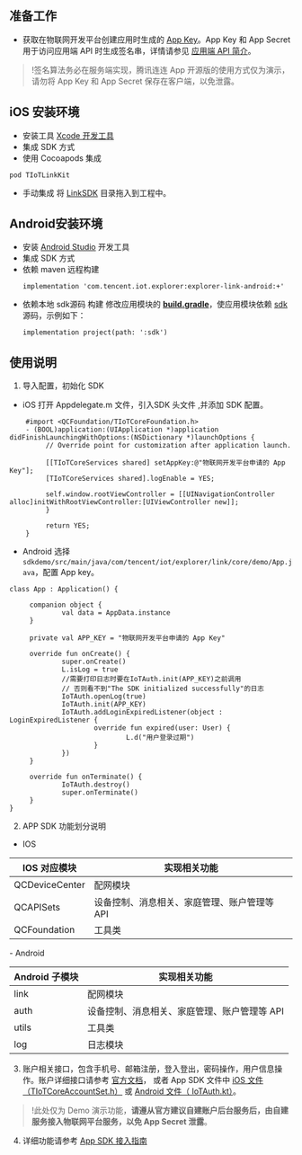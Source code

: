 
## 准备工作

- 获取在物联网开发平台创建应用时生成的 [App Key](https://cloud.tencent.com/document/product/1081/45901#.E8.8E.B7.E5.8F.96-app-key-.E5.92.8C-app-secret)。App Key 和 App Secret 用于访问应用端 API 时生成签名串，详情请参见 [应用端 API 简介](https://cloud.tencent.com/document/product/1081/40773)。
>!签名算法务必在服务端实现，腾讯连连 App 开源版的使用方式仅为演示，请勿将 App Key 和 App Secret 保存在客户端，以免泄露。

  

## iOS 安装环境

- 安装工具 [Xcode 开发工具](https://apps.apple.com/cn/app/xcode/id497799835?mt=12)
- 集成 SDK 方式
 -  使用 Cocoapods 集成
```
pod TIoTLinkKit
```
 - 手动集成
    将 [LinkSDK](https://github.com/tencentyun/iot-link-ios/tree/master/Source/LinkSDK) 目录拖入到工程中。

## Android安装环境
- 安装 [Android Studio](https://developer.android.google.cn/studio/) 开发工具
- 集成 SDK 方式
 -  依赖 maven 远程构建
    ``` gr
    implementation 'com.tencent.iot.explorer:explorer-link-android:+'
    ```
 - 依赖本地 sdk源码 构建
    修改应用模块的 **[build.gradle](https://github.com/tencentyun/iot-link-android/blob/master/app/build.gradle)**，使应用模块依赖 [sdk](https://github.com/tencentyun/iot-link-android/tree/master/sdk) 源码，示例如下：
    ```gr
    implementation project(path: ':sdk')
    ```

## 使用说明

1. 导入配置，初始化 SDK 
 - iOS
打开 Appdelegate.m 文件，引入SDK 头文件 ,并添加 SDK 配置。
```
    #import <QCFoundation/TIoTCoreFoundation.h>
    - (BOOL)application:(UIApplication *)application didFinishLaunchingWithOptions:(NSDictionary *)launchOptions {
         // Override point for customization after application launch.

         [[TIoTCoreServices shared] setAppKey:@"物联网开发平台申请的 App Key"];
         [TIoTCoreServices shared].logEnable = YES;

         self.window.rootViewController = [[UINavigationController alloc]initWithRootViewController:[UIViewController new]];
         }

         return YES;
    } 
```

 - Android
选择 `sdkdemo/src/main/java/com/tencent/iot/explorer/link/core/demo/App.java`，配置 App key。
```
class App : Application() {

     companion object {
             val data = AppData.instance
     }

     private val APP_KEY = "物联网开发平台申请的 App Key"

     override fun onCreate() {
             super.onCreate()
             L.isLog = true
             //需要打印日志时要在IoTAuth.init(APP_KEY)之前调用
             // 否则看不到"The SDK initialized successfully"的日志
             IoTAuth.openLog(true)
             IoTAuth.init(APP_KEY)
             IoTAuth.addLoginExpiredListener(object : LoginExpiredListener {
                     override fun expired(user: User) {
                             L.d("用户登录过期")
                     }
             })
     }

     override fun onTerminate() {
             IoTAuth.destroy()
             super.onTerminate()
     }
}
 ```

2. APP SDK 功能划分说明
 
  - IOS
   <table>
<thead>
<tr><th>IOS 对应模块</th><th>实现相关功能</th></tr></thead>
<tbody><tr><td>QCDeviceCenter</td><td>配网模块</td></tr><tr><td>QCAPISets</td><td>设备控制、消息相关、家庭管理、账户管理等 API</td></tr><tr><td>QCFoundation</td><td>工具类</td></tr></tbody>
</table>
  - Android
      <table>
<thead>
<tr><th>Android 子模块</th><th>实现相关功能</th></tr></thead>
<tbody><tr><td>link</td><td>配网模块</td></tr><tr><td>auth</td><td>设备控制、消息相关、家庭管理、账户管理等 API</td></tr><tr><td>utils</td><td>工具类</td></tr><tr><td>log</td><td>日志模块</td></tr></tbody>
</table>


  
3. 账户相关接口，包含手机号、邮箱注册，登入登出，密码操作，用户信息操作。账户详细接口请参考 [官方文档](https://cloud.tencent.com/document/product/1081/40774)， 或者 App SDK 文件中 [iOS 文件 （TIoTCoreAccountSet.h）](https://github.com/tencentyun/iot-link-ios/blob/master/Source/LinkSDK/QCAPISets/Public/TIoTCoreAccountSet.h) 或 [Android 文件（ IoTAuth.kt）](https://github.com/tencentyun/iot-link-android/blob/master/sdk/src/main/java/com/tencent/iot/explorer/link/core/auth/IoTAuth.kt)。
>!此处仅为 Demo 演示功能，**请遵从官方建议自建账户后台服务后，由自建服务接入物联网平台服务，以免 App Secret 泄露**。

   

4. 详细功能请参考 [App SDK 接入指南](https://cloud.tencent.com/document/product/1081/47788)

